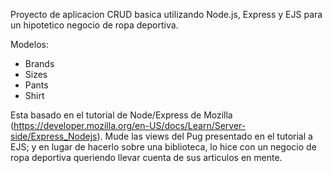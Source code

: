 Proyecto de aplicacion CRUD basica utilizando Node.js, Express y EJS para un hipotetico negocio de ropa deportiva.

Modelos:
- Brands
- Sizes
- Pants
- Shirt

Esta basado en el tutorial de Node/Express de Mozilla (https://developer.mozilla.org/en-US/docs/Learn/Server-side/Express_Nodejs). Mude las views del Pug presentado en el tutorial a EJS; y en lugar de hacerlo sobre una biblioteca, lo hice con un negocio de ropa deportiva queriendo llevar cuenta de sus articulos en mente.